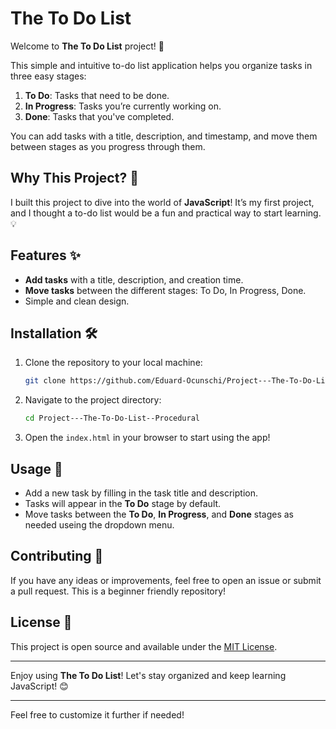 
# The To Do List

Welcome to **The To Do List** project! 🎉

This simple and intuitive to-do list application helps you organize tasks in three easy stages:

1. **To Do**: Tasks that need to be done.
2. **In Progress**: Tasks you’re currently working on.
3. **Done**: Tasks that you've completed.

You can add tasks with a title, description, and timestamp, and move them between stages as you progress through them.

## Why This Project? 🤔

I built this project to dive into the world of **JavaScript**! It’s my first project, and I thought a to-do list would be a fun and practical way to start learning.💡

## Features ✨

- **Add tasks** with a title, description, and creation time.
- **Move tasks** between the different stages: To Do, In Progress, Done.
- Simple and clean design.

## Installation 🛠️

1. Clone the repository to your local machine:
   ```bash
   git clone https://github.com/Eduard-Ocunschi/Project---The-To-Do-List--Procedural-.git
   ```

2. Navigate to the project directory:
   ```bash
   cd Project---The-To-Do-List--Procedural
   ```

3. Open the `index.html` in your browser to start using the app!

## Usage 🚀

- Add a new task by filling in the task title and description.
- Tasks will appear in the **To Do** stage by default.
- Move tasks between the **To Do**, **In Progress**, and **Done** stages as needed useing the dropdown menu.

## Contributing 🙌

If you have any ideas or improvements, feel free to open an issue or submit a pull request. This is a beginner friendly repository!

## License 📄

This project is open source and available under the [MIT License](LICENSE).

---

Enjoy using **The To Do List**! Let's stay organized and keep learning JavaScript! 😊

--- 

Feel free to customize it further if needed!
